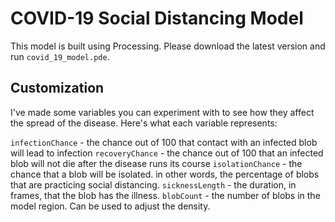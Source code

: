 # COVID-19 Social Distancing Model

This model is built using Processing. Please download the latest version and run `covid_19_model.pde`.

## Customization

I've made some variables you can experiment with to see how they affect the spread of the disease. Here's what each variable represents:

`infectionChance` - the chance out of 100 that contact with an infected blob will lead to infection
`recoveryChance` - the chance out of 100 that an infected blob will not die after the disease runs its course
`isolationChance` - the chance that a blob will be isolated. in other words, the percentage of blobs that are practicing social distancing.
`sicknessLength` - the duration, in frames, that the blob has the illness.
`blobCount` - the number of blobs in the model region. Can be used to adjust the density.
